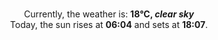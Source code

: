 <p  align="center"><br/>Currently, the weather is: <b> 18°C, <i>clear sky</i></b></br>Today, the sun rises at <b>06:04</b> and sets at <b>18:07</b>.</p>